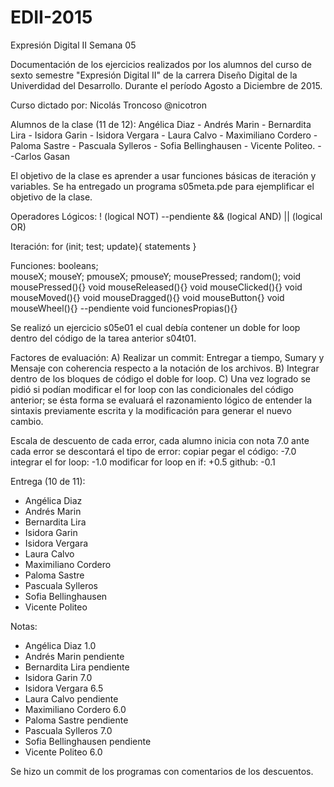 # EDII-2015
Expresión Digital II
Semana 05

Documentación de los ejercicios realizados por los alumnos del curso de sexto semestre "Expresión Digital II" de la carrera Diseño Digital de la Univerdidad del Desarrollo.
Durante el período Agosto a Diciembre de 2015.

Curso dictado por:
Nicolás Troncoso @nicotron

Alumnos de la clase (11 de 12):
Angélica Diaz - Andrés Marin - Bernardita Lira - Isidora Garin - Isidora Vergara - Laura Calvo - Maximiliano Cordero - Paloma Sastre - Pascuala Sylleros - Sofia Bellinghausen - Vicente Politeo. --Carlos Gasan

El objetivo de la clase es aprender a usar funciones básicas de iteración y variables.
Se ha entregado un programa s05meta.pde para ejemplificar el objetivo de la clase. 

Operadores Lógicos:
! (logical NOT)
--pendiente
&& (logical AND)
|| (logical OR)

Iteración:
for (init; test; update){
	statements
}

Funciones:
booleans;         
mouseX; mouseY; pmouseX; pmouseY; mousePressed;
random();
void mousePressed(){}
void mouseReleased(){}
void mouseClicked(){}
void mouseMoved(){}
void mouseDragged(){}
void mouseButton{}
void mouseWheel(){}
--pendiente
void funcionesPropias(){}

Se realizó un ejercicio s05e01 el cual debía contener un doble for loop dentro del código de la tarea anterior s04t01.

Factores de evaluación:
A) Realizar un commit: Entregar a tiempo, Sumary y Mensaje con coherencia respecto a la notación de los archivos.
B) Integrar dentro de los bloques de código el doble for loop.
C) Una vez logrado se pidió si podían modificar el for loop con las condicionales del código anterior; se ésta forma se evaluará el razonamiento lógico de entender la sintaxis previamente escrita y la modificación para generar el nuevo cambio. 

Escala de descuento de cada error, cada alumno inicia con nota 7.0 ante cada error se descontará el tipo de error:
copiar pegar el código: -7.0
integrar el for loop: -1.0
modificar for loop en if: +0.5
github: -0.1

Entrega (10 de 11):
- Angélica Diaz
- Andrés Marin
- Bernardita Lira
- Isidora Garin
- Isidora Vergara
- Laura Calvo
- Maximiliano Cordero
- Paloma Sastre
- Pascuala Sylleros
- Sofia Bellinghausen
- Vicente Politeo

Notas:
- Angélica Diaz 1.0
- Andrés Marin pendiente
- Bernardita Lira pendiente
- Isidora Garin 7.0
- Isidora Vergara 6.5
- Laura Calvo pendiente
- Maximiliano Cordero 6.0
- Paloma Sastre pendiente
- Pascuala Sylleros 7.0
- Sofia Bellinghausen pendiente
- Vicente Politeo 6.0

Se hizo un commit de los programas con comentarios de los descuentos.